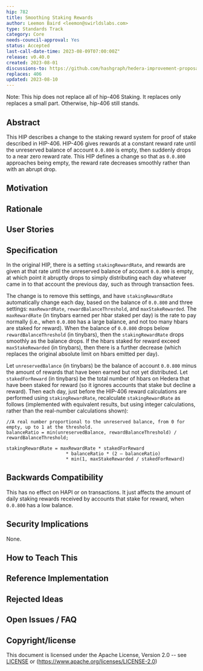 ```yaml
---
hip: 782
title: Smoothing Staking Rewards
author: Leemon Baird <leemon@swirldslabs.com>
type: Standards Track
category: Core
needs-council-approval: Yes
status: Accepted
last-call-date-time: 2023-08-09T07:00:00Z"
release: v0.40.0
created: 2023-08-01
discussions-to: https://github.com/hashgraph/hedera-improvement-proposal/pull/782
replaces: 406
updated: 2023-08-10
---
```


Note: This hip does not replace all of hip-406 Staking. It replaces only replaces a small part. Otherwise, hip-406 still stands.

## Abstract

This HIP describes a change to the staking reward system for proof of stake described in HIP-406. HIP-406 gives rewards at a constant reward rate until the unreserved balance of account `0.0.800` is empty, then suddenly drops to a near zero reward rate. This HIP defines a change so that as `0.0.800` approaches being empty, the reward rate decreases smoothly rather than with an abrupt drop.

## Motivation

## Rationale

## User Stories

## Specification

In the original HIP, there is a setting `stakingRewardRate`, and rewards are given at that rate until the unreserved balance of account `0.0.800` is empty, at which point it abruptly drops to simply distributing each day whatever came in to that account the previous day, such as through transaction fees.   

The change is to remove this settings, and have `stakingRewardRate` automatically change each day, based on the balance of `0.0.800` and three settings: `maxRewardRate`, `rewardBalanceThreshold`, and `maxStakeRewarded`.  The `maxRewardRate` (in tinybars earned per hbar staked per day) is the rate to pay normally (i.e., when `0.0.800` has a large balance, and not too many hbars are staked for reward). When the balance of `0.0.800` drops below `rewardBalanceThreshold` (in tinybars), then the `stakingRewardRate` drops smoothly as the balance drops. If the hbars staked for reward exceed `maxStakeRewarded` (in tinybars), then there is a further decrease (which replaces the original absolute limit on hbars emitted per day).
    
Let `unreservedBalance` (in tinybars) be the balance of account `0.0.800` minus the amount of rewards that have been earned but not yet distributed. Let `stakedForReward` (in tinybars) be the total number of hbars on Hedera that have been staked for reward (so it ignores accounts that stake but decline a reward). Then each day, just before the HIP-406 reward calculations are performed using `stakingRewardRate`, recalculate `stakingRewardRate` as follows (implemented with equivalent results, but using integer calculations, rather than the real-number calculations shown):
    
```
//A real number proportional to the unreserved balance, from 0 for empty, up to 1 at the threshold.
balanceRatio = min(unreservedBalance, rewardBalanceThreshold) / rewardBalanceThreshold;

stakingRewardRate = maxRewardRate * stakedForReward
                      * balanceRatio * (2 – balanceRatio) 
                      * min(1, maxStakeRewarded / stakedForReward)

```

## Backwards Compatibility

This has no effect on HAPI or on transactions.  It just affects the amount of daily staking rewards received by accounts that stake for reward, when `0.0.800` has a low balance.

## Security Implications

None.

## How to Teach This

## Reference Implementation

## Rejected Ideas

## Open Issues / FAQ

## Copyright/license

This document is licensed under the Apache License, Version 2.0 -- see [LICENSE](../LICENSE) or (https://www.apache.org/licenses/LICENSE-2.0)
